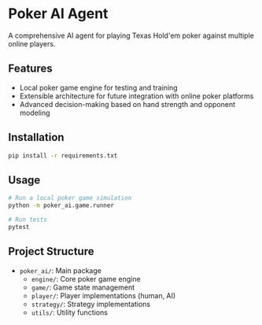 # Poker AI Agent

A comprehensive AI agent for playing Texas Hold'em poker against multiple online players.

## Features

- Local poker game engine for testing and training
- Extensible architecture for future integration with online poker platforms
- Advanced decision-making based on hand strength and opponent modeling

## Installation

```bash
pip install -r requirements.txt
```

## Usage

```bash
# Run a local poker game simulation
python -m poker_ai.game.runner

# Run tests
pytest
```

## Project Structure

- `poker_ai/`: Main package
  - `engine/`: Core poker game engine
  - `game/`: Game state management
  - `player/`: Player implementations (human, AI)
  - `strategy/`: Strategy implementations
  - `utils/`: Utility functions
